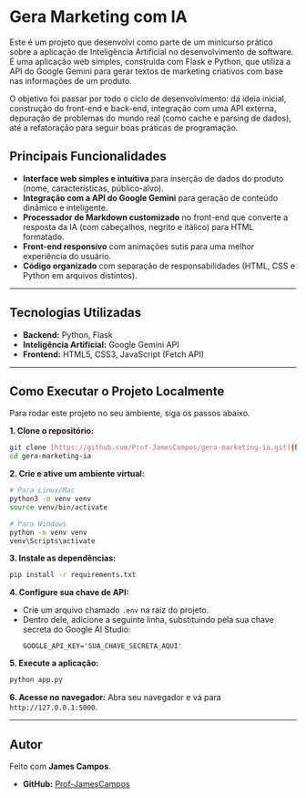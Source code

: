 # Gera Marketing com IA

Este é um projeto que desenvolvi como parte de um minicurso prático sobre a aplicação de Inteligência Artificial no desenvolvimento de software. É uma aplicação web simples, construída com Flask e Python, que utiliza a API do Google Gemini para gerar textos de marketing criativos com base nas informações de um produto.

O objetivo foi passar por todo o ciclo de desenvolvimento: da ideia inicial, construção do front-end e back-end, integração com uma API externa, depuração de problemas do mundo real (como cache e parsing de dados), até a refatoração para seguir boas práticas de programação.



## Principais Funcionalidades

- **Interface web simples e intuitiva** para inserção de dados do produto (nome, características, público-alvo).
- **Integração com a API do Google Gemini** para geração de conteúdo dinâmico e inteligente.
- **Processador de Markdown customizado** no front-end que converte a resposta da IA (com cabeçalhos, negrito e itálico) para HTML formatado.
- **Front-end responsivo** com animações sutis para uma melhor experiência do usuário.
- **Código organizado** com separação de responsabilidades (HTML, CSS e Python em arquivos distintos).

---

## Tecnologias Utilizadas

- **Backend:** Python, Flask
- **Inteligência Artificial:** Google Gemini API
- **Frontend:** HTML5, CSS3, JavaScript (Fetch API)

---

## Como Executar o Projeto Localmente

Para rodar este projeto no seu ambiente, siga os passos abaixo.

**1. Clone o repositório:**
```bash
git clone [https://github.com/Prof-JamesCampos/gera-marketing-ia.git](https://github.com/Prof-JamesCampos/gera-marketing-ia.git)
cd gera-marketing-ia
```

**2. Crie e ative um ambiente virtual:**
```bash
# Para Linux/Mac
python3 -m venv venv
source venv/bin/activate

# Para Windows
python -m venv venv
venv\Scripts\activate
```

**3. Instale as dependências:**
```bash
pip install -r requirements.txt
```

**4. Configure sua chave de API:**
   - Crie um arquivo chamado `.env` na raiz do projeto.
   - Dentro dele, adicione a seguinte linha, substituindo pela sua chave secreta do Google AI Studio:
     ```
     GOOGLE_API_KEY='SUA_CHAVE_SECRETA_AQUI'
     ```

**5. Execute a aplicação:**
```bash
python app.py
```

**6. Acesse no navegador:**
Abra seu navegador e vá para `http://127.0.0.1:5000`.

---

## Autor

Feito com **James Campos**.

- **GitHub:** [Prof-JamesCampos](https://github.com/Prof-JamesCampos)